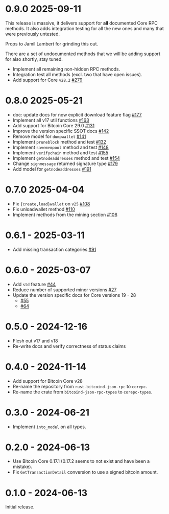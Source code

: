 # 0.9.0 2025-09-11

This release is massive, it delivers support for **all** documented Core RPC
methods. It also adds integration testing for all the new ones and many that
were previously untested.

Props to Jamil Lambert for grinding this out.

There are a set of undocumented methods that we will be adding support
for also shortly, stay tuned.

- Implement all remaining non-hidden RPC methods.
- Integration test all methods (excl. two that have open issues).
- Add support for Core `v28.2` [#279](https://github.com/rust-bitcoin/corepc/pull/279)

# 0.8.0 2025-05-21

- doc: update docs for now explicit download feature flag [#177](https://github.com/rust-bitcoin/corepc/pull/177)
- Implement all v17 util functions [#163](https://github.com/rust-bitcoin/corepc/pull/163)
- Add support for Bitcoin Core 29.0 [#131](https://github.com/rust-bitcoin/corepc/pull/131)
- Improve the version specific SSOT docs [#142](https://github.com/rust-bitcoin/corepc/pull/142)
- Remove model for `dumpwallet` [#141](https://github.com/rust-bitcoin/corepc/pull/141)
- Implement `pruneblock` method and test [#132](https://github.com/rust-bitcoin/corepc/pull/132)
- Implement `savemempool` method and test [#148](https://github.com/rust-bitcoin/corepc/pull/148)
- Implement `verifychain` method and test [#155](https://github.com/rust-bitcoin/corepc/pull/155)
- Implement `getnodeaddresses` method and test [#154](https://github.com/rust-bitcoin/corepc/pull/154)
- Change `signmessage` returned signature type [#179](https://github.com/rust-bitcoin/corepc/pull/179)
- Add model for `getnodeaddresses` [#191](https://github.com/rust-bitcoin/corepc/pull/191)

# 0.7.0 2025-04-04

- Fix `{create,load}wallet` on `v25` [#108](https://github.com/rust-bitcoin/corepc/pull/108)
- Fix unloadwallet method [#110](https://github.com/rust-bitcoin/corepc/pull/110)
- Implement methods from the mining section [#106](https://github.com/rust-bitcoin/corepc/pull/106)

# 0.6.1 - 2025-03-11

- Add missing transaction categories [#91](https://github.com/rust-bitcoin/corepc/pull/91)

# 0.6.0 - 2025-03-07

- Add `std` feature [#44](https://github.com/rust-bitcoin/corepc/pull/44)
- Reduce number of supported minor versions [#27](https://github.com/rust-bitcoin/corepc/pull/27)
- Update the version specific docs for Core versions 19 - 28
   - [#55](https://github.com/rust-bitcoin/corepc/pull/55)
   - [#64](https://github.com/rust-bitcoin/corepc/pull/64)

# 0.5.0 - 2024-12-16

- Flesh out v17 and v18
- Re-write docs and verify correctness of status claims

# 0.4.0 - 2024-11-14

- Add support for Bitcoin Core v28
- Re-name the repository from `rust-bitcoind-json-rpc` to `corepc`.
- Re-name the crate from `bitcoind-json-rpc-types` to `corepc-types`.

# 0.3.0 - 2024-06-21

- Implement `into_model` on all types.

# 0.2.0 - 2024-06-13

- Use Bitcoin Core 0.17.1 (0.17.2 seems to not exist and have been a mistake).
- Fix `GetTransactionDetail` conversion to use a signed bitcoin amount.

# 0.1.0 - 2024-06-13

Initial release.
